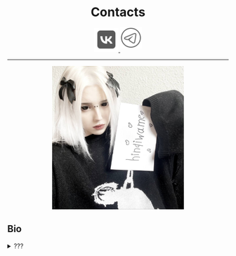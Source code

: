 <div align="center">
  <h1>Contacts</h1>
  <a href="https://vk.com/livingworstofallmydays">
    <img src="vk.png" alt="VK" width="55">
  </a>
  <a href="https://t.me/hinqiwame" style="position: relative; top: -8px;">
    <img src="tg.png" alt="TG" width="49">
  </a>
</div>


---
<p align="center">
  <img src="signa.jpg" width="300">
</p>

## Bio
<details>
  <summary>???</summary>
  <b>Bench press</b> - 100 kg<br>
  <b>Deadlift</b> - 120 kg<br>
  <b>Barbell squats</b> - 60 kg<br><br>
  My name is Vadim. I'm a computer science student and I actively look for job currently, as I just turned 18!<br>
  My main programming language is C but I also know Python on perfect level.<br><br>
  My proprietary (paid) projects:<br>
  <ul>
    <li><a href="https://t.me/openxai_bot">@openxai_bot</a> made for <a href="https://t.me/xyecoc">@xyecoc</a>, you can test it <a href="https://t.me/xyecoc_com">here</a></li>
  </ul>
  <b>If you like my open source projects, please consider donating me in crypto:</b>
  <ul>
    <li>BTC: <code>bc1qplphlvwzxrfn73q8gcltr0sd5w0yglg4krukd5</code></li>
    <li>LTC: <code>ltc1q2lasxukl5x4q32t6wwdpdla9lg3nfk4rsmmvr4</code></li>
    <li>TON: <code>UQA6peUfOq9JXBFM3oAu-Ijrq3hWY59lvk9877YpwPRyNPco</code></li>
    <li>SOL: <code>75twGEpnFbavzsT4bsXePcV1Kxi6sWqorRdaE6j8TQY8</code></li>
  </ul>
</details>
